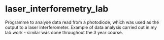 # laser_interforemetry_lab
Programme to analyse data read from a photodiode, which was used as the output to a laser interferometer. Example of data analysis carried out in my lab work - similar was done throughout the 3 year course.

